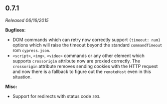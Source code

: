 ## 0.7.1

_Released 06/16/2015_

**Bugfixes:**

- DOM commands which can retry now correctly support `{timeout: num}` options
  which will raise the timeout beyond the standard `commandTimeout` rom
  `cypress.json`.
- `<script>`, `<img>`, `<video>` commands or any other element which supports
  `crossorigin` attribute now are proxied correctly. The `crossorigin` attribute
  removes sending cookies with the HTTP request and now there is a fallback to
  figure out the `remoteHost` even in this situation.

**Misc:**

- Support for redirects with status code `303`.
